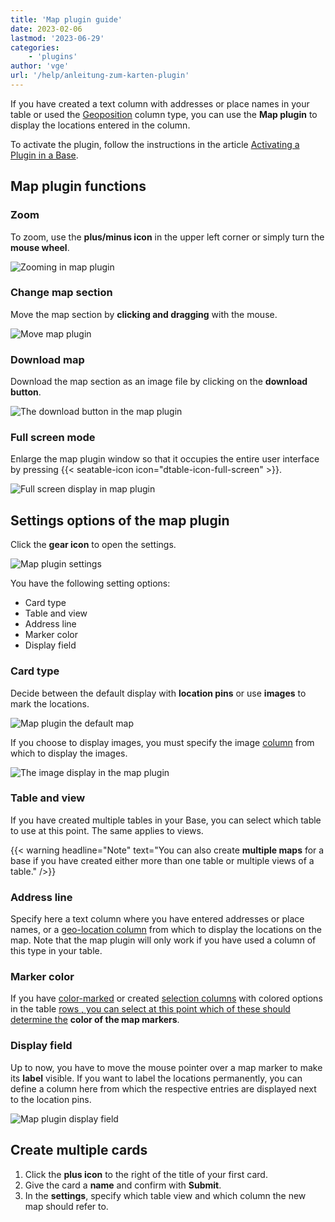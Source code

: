 ```yaml
---
title: 'Map plugin guide'
date: 2023-02-06
lastmod: '2023-06-29'
categories:
    - 'plugins'
author: 'vge'
url: '/help/anleitung-zum-karten-plugin'
---
```


If you have created a text column with addresses or place names in your table or used the [Geoposition](https://seatable.io/en/docs/andere-spalten/die-geopositions-spalte/) column type, you can use the **Map plugin** to display the locations entered in the column.

To activate the plugin, follow the instructions in the article [Activating a Plugin in a Base](https://seatable.io/en/docs/arbeiten-mit-plugins/aktivieren-eines-plugins-in-einer-base/).

## Map plugin functions

### Zoom

To zoom, use the **plus/minus icon** in the upper left corner or simply turn the **mouse wheel**.

![Zooming in map plugin](images/zoom.png)

### Change map section

Move the map section by **clicking and dragging** with the mouse.

![Move map plugin](images/Karten-Plugin.gif)

### Download map

Download the map section as an image file by clicking on the **download button**.

![The download button in the map plugin](images/download-button.png)

### Full screen mode

Enlarge the map plugin window so that it occupies the entire user interface by pressing {{< seatable-icon icon="dtable-icon-full-screen" >}}.

![Full screen display in map plugin](images/ganzer-bildschirm.png)

## Settings options of the map plugin

Click the **gear icon** to open the settings.

![Map plugin settings](images/setting.png)

You have the following setting options:

- Card type
- Table and view
- Address line
- Marker color
- Display field

### Card type

Decide between the default display with **location pins** or use **images** to mark the locations.

![Map plugin the default map](images/default-map.png)

If you choose to display images, you must specify the image [column](https://seatable.io/en/docs/dateien-und-bilder/die-bild-spalte/) from which to display the images.

![The image display in the map plugin](images/bildanzeige.png)

### Table and view

If you have created multiple tables in your Base, you can select which table to use at this point. The same applies to views.

{{< warning  headline="Note"  text="You can also create **multiple maps** for a base if you have created either more than one table or multiple views of a table." />}}

### Address line

Specify here a text column where you have entered addresses or place names, or a [geo-location column](https://seatable.io/en/docs/andere-spalten/die-geopositions-spalte/) from which to display the locations on the map. Note that the map plugin will only work if you have used a column of this type in your table.

### Marker color

If you have [color-marked](https://seatable.io/en/docs/ansichtsoptionen/farbliche-markierung-von-zellen/) or created [selection columns](https://seatable.io/en/docs/auswahlspalten/hinzufuegen-von-optionen-zu-einer-einfachauswahl-spalte/) with colored options in the table [rows , you can select at this point which of these should determine the](https://seatable.io/en/docs/ansichtsoptionen/farbliche-markierung-von-zellen/) **color of the map markers**.

### Display field

Up to now, you have to move the mouse pointer over a map marker to make its **label** visible. If you want to label the locations permanently, you can define a column here from which the respective entries are displayed next to the location pins.

![Map plugin display field](images/anzeigefeld-1.png)

## Create multiple cards

1. Click the **plus icon** to the right of the title of your first card.
2. Give the card a **name** and confirm with **Submit**.
3. In the **settings**, specify which table view and which column the new map should refer to.
